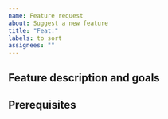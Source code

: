 ```yaml
---
name: Feature request
about: Suggest a new feature
title: "Feat:"
labels: to sort
assignees: ""
---
```


## Feature description and goals

<!-- Explain why we want this feature and describe it. -->

## Prerequisites

<!-- Optional - list the issues that must be solved or what needs to be done before handling this issue. -->

<!-- ## Required sections, if relevant ## -->

<!-- - To be discussed before development -->
<!-- - Interface -->
<!-- - Translations -->
<!-- - Workaround -->
<!-- - Extra information -->
